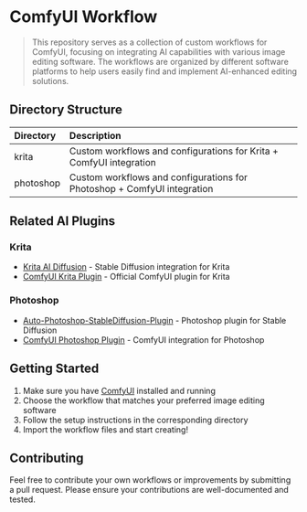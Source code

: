 # ComfyUI Workflow
> This repository serves as a collection of custom workflows for ComfyUI, focusing on integrating AI capabilities with various image editing software. The workflows are organized by different software platforms to help users easily find and implement AI-enhanced editing solutions.

## Directory Structure

| Directory | Description |
|:----------|:------------|
| krita     | Custom workflows and configurations for Krita + ComfyUI integration |
| photoshop | Custom workflows and configurations for Photoshop + ComfyUI integration |

## Related AI Plugins

### Krita
- [Krita AI Diffusion](https://github.com/Acly/krita-ai-diffusion) - Stable Diffusion integration for Krita
- [ComfyUI Krita Plugin](https://github.com/JasonS09/comfy_sd_krita_plugin) - Official ComfyUI plugin for Krita

### Photoshop
- [Auto-Photoshop-StableDiffusion-Plugin](https://github.com/AbdullahAlfaraj/Auto-Photoshop-StableDiffusion-Plugin) - Photoshop plugin for Stable Diffusion
- [ComfyUI Photoshop Plugin](https://github.com/NimaNzrii/ComfyUI-Photoshop-Plugin) - ComfyUI integration for Photoshop

## Getting Started
1. Make sure you have [ComfyUI](https://github.com/comfyanonymous/ComfyUI) installed and running
2. Choose the workflow that matches your preferred image editing software
3. Follow the setup instructions in the corresponding directory
4. Import the workflow files and start creating!

## Contributing
Feel free to contribute your own workflows or improvements by submitting a pull request. Please ensure your contributions are well-documented and tested.

